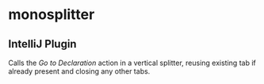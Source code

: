 # monosplitter
## IntelliJ Plugin

Calls the <em>Go to Declaration</em> action in a vertical splitter, reusing existing tab if already present and closing any other tabs.
